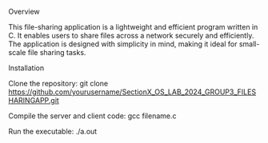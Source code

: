 Overview

This file-sharing application is a lightweight and efficient program written in C. It enables users to share files across a network securely and efficiently. The application is designed with simplicity in mind, making it ideal for small-scale file sharing tasks.

Installation

Clone the repository:
git clone https://github.com/yourusername/SectionX_OS_LAB_2024_GROUP3_FILESHARINGAPP.git

Compile the server and client code:
gcc filename.c

Run the executable:
./a.out

